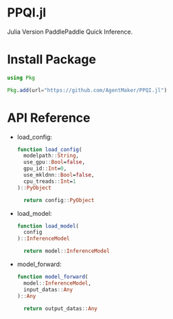 # PPQI.jl
Julia Version PaddlePaddle Quick Inference.

# Install Package
```julia
using Pkg

Pkg.add(url="https://github.com/AgentMaker/PPQI.jl")
```

# API Reference
* load_config:

  ```julia
  function load_config(
    modelpath::String, 
    use_gpu::Bool=false, 
    gpu_id::Int=0, 
    use_mkldnn::Bool=false, 
    cpu_treads::Int=1
  )::PyObject
  
    return config::PyObject
  ```

* load_model:

  ```julia
  function load_model(
    config
  )::InferenceModel
  
    return model::InferenceModel
  ```

* model_forward:

  ```julia
  function model_forward(
    model::InferenceModel, 
    input_datas::Any
  )::Any
  
    return output_datas::Any
  ```
